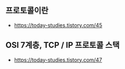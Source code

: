 ## 프로토콜이란
- https://today-studies.tistory.com/45


## OSI 7계층, TCP / IP 프로토콜 스택
- https://today-studies.tistory.com/47
